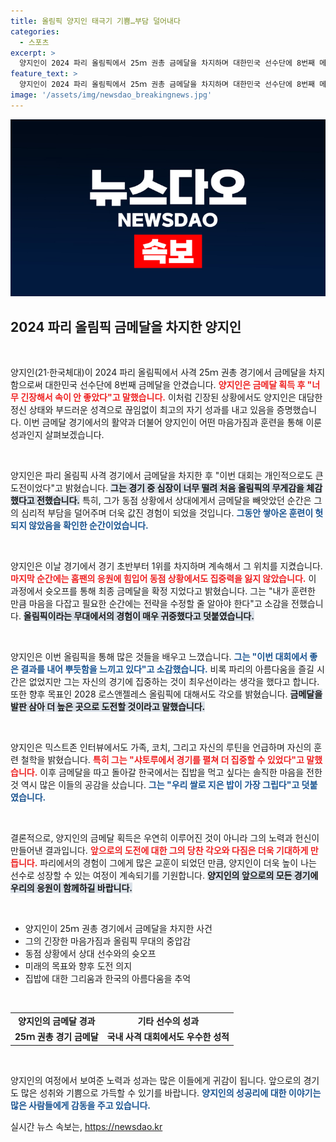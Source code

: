 ```yaml
---
title: 올림픽 양지인 태극기 기쁨…부담 덜어내다
categories:
  - 스포츠
excerpt: >
  양지인이 2024 파리 올림픽에서 25ｍ 권총 금메달을 차지하며 대한민국 선수단에 8번째 메달을 선사했다. 긴장 속에 경기에서 침착함을 잃지 않은 그녀는, 태극기가 올라가는 순간 모든 부담이 사라졌다고 전했다.
feature_text: >
  양지인이 2024 파리 올림픽에서 25ｍ 권총 금메달을 차지하며 대한민국 선수단에 8번째 메달을 선사했다. 긴장 속에 경기에서 침착함을 잃지 않은 그녀는, 태극기가 올라가는 순간 모든 부담이 사라졌다고 전했다.
image: '/assets/img/newsdao_breakingnews.jpg'
---
```


<p><img src="/assets/img/newsdao_breakingnews.jpg" alt="cryptoinkorea 속보" /></p>

<h2 data-ke-size="size26">2024 파리 올림픽 금메달을 차지한 양지인</h2>

<p data-ke-size="size16">&nbsp;</p>

<p>양지인(21·한국체대)이 2024 파리 올림픽에서 사격 25ｍ 권총 경기에서 금메달을 차지함으로써 대한민국 선수단에 8번째 금메달을 안겼습니다. <b><span style="color: #ee2323;">양지인은 금메달 획득 후 "너무 긴장해서 속이 안 좋았다"고 말했습니다.</span></b> 이처럼 긴장된 상황에서도 양지인은 대담한 정신 상태와 부드러운 성격으로 끊임없이 최고의 자기 성과를 내고 있음을 증명했습니다. 이번 금메달 경기에서의 활약과 더불어 양지인이 어떤 마음가짐과 훈련을 통해 이룬 성과인지 살펴보겠습니다.</p>

<p data-ke-size="size16">&nbsp;</p>

<p>양지인은 파리 올림픽 사격 경기에서 금메달을 차지한 후 "이번 대회는 개인적으로도 큰 도전이었다"고 밝혔습니다. <b><span style="background-color: #21538527;">그는 경기 중 심장이 너무 떨려 처음 올림픽의 무게감을 체감했다고 전했습니다.</span></b> 특히, 그가 동점 상황에서 상대에게서 금메달을 빼앗았던 순간은 그의 심리적 부담을 덜어주며 더욱 값진 경험이 되었을 것입니다. <b><span style="color: #1a5490;">그동안 쌓아온 훈련이 헛되지 않았음을 확인한 순간이었습니다.</span></b></p>

<p data-ke-size="size16">&nbsp;</p>

<p>양지인은 이날 경기에서 경기 초반부터 1위를 차지하며 계속해서 그 위치를 지켰습니다. <b><span style="color: #ee2323;">마지막 순간에는 홈팬의 응원에 힘입어 동점 상황에서도 집중력을 잃지 않았습니다.</span></b> 이 과정에서 슛오프를 통해 최종 금메달을 확정 지었다고 밝혔습니다. 그는 "내가 훈련한 만큼 마음을 다잡고 필요한 순간에는 전략을 수정할 줄 알아야 한다"고 소감을 전했습니다. <b><span style="background-color: #21538527;">올림픽이라는 무대에서의 경험이 매우 귀중했다고 덧붙였습니다.</span></b></p>

<p data-ke-size="size16">&nbsp;</p>

<p>양지인은 이번 올림픽을 통해 많은 것들을 배우고 느꼈습니다. <b><span style="color: #1a5490;">그는 "이번 대회에서 좋은 결과를 내어 뿌듯함을 느끼고 있다"고 소감했습니다.</span></b> 비록 파리의 아름다움을 즐길 시간은 없었지만 그는 자신의 경기에 집중하는 것이 최우선이라는 생각을 했다고 합니다. 또한 향후 목표인 2028 로스앤젤레스 올림픽에 대해서도 각오를 밝혔습니다. <b><span style="background-color: #21538527;">금메달을 발판 삼아 더 높은 곳으로 도전할 것이라고 말했습니다.</span></b></p>

<p data-ke-size="size16">&nbsp;</p>

<p>양지인은 믹스트존 인터뷰에서도 가족, 코치, 그리고 자신의 루틴을 언급하며 자신의 훈련 철학을 밝혔습니다. <b><span style="color: #ee2323;">특히 그는 "샤토루에서 경기를 펼쳐 더 집중할 수 있었다"고 말했습니다.</span></b> 이후 금메달을 따고 돌아갈 한국에서는 집밥을 먹고 싶다는 솔직한 마음을 전한 것 역시 많은 이들의 공감을 샀습니다. <b><span style="color: #1a5490;">그는 "우리 쌀로 지은 밥이 가장 그립다"고 덧붙였습니다.</span></b></p>

<p data-ke-size="size16">&nbsp;</p>

<p>결론적으로, 양지인의 금메달 획득은 우연히 이루어진 것이 아니라 그의 노력과 헌신이 만들어낸 결과입니다. <b><span style="color: #ee2323;">앞으로의 도전에 대한 그의 당찬 각오와 다짐은 더욱 기대하게 만듭니다.</span></b> 파리에서의 경험이 그에게 많은 교훈이 되었던 만큼, 양지인이 더욱 높이 나는 선수로 성장할 수 있는 여정이 계속되기를 기원합니다. <b><span style="background-color: #21538527;">양지인의 앞으로의 모든 경기에 우리의 응원이 함께하길 바랍니다.</span></b></p>

<p data-ke-size="size16">&nbsp;</p>

<ul>
    <li>양지인이 25ｍ 권총 경기에서 금메달을 차지한 사건</li>
    <li>그의 긴장한 마음가짐과 올림픽 무대의 중압감</li>
    <li>동점 상황에서 상대 선수와의 슛오프</li>
    <li>미래의 목표와 향후 도전 의지</li>
    <li>집밥에 대한 그리움과 한국의 아름다움을 추억</li>
</ul>

<p data-ke-size="size16">&nbsp;</p>

<table style="width: 100%;">
    <tr>
        <td style="text-align: center; height: 17px;"><b>양지인의 금메달 경과</b></td>
        <td style="text-align: center; height: 17px;"><b>기타 선수의 성과</b></td>
    </tr>
    <tr>
        <td style="text-align: center; height: 17px;"><b>25ｍ 권총 경기 금메달</b></td>
        <td style="text-align: center; height: 17px;"><b>국내 사격 대회에서도 우수한 성적</b></td>
    </tr>
</table>

<p data-ke-size="size16">&nbsp;</p>

<p>양지인의 여정에서 보여준 노력과 성과는 많은 이들에게 귀감이 됩니다. 앞으로의 경기도 많은 성취와 기쁨으로 가득할 수 있기를 바랍니다. <b><span style="color: #1a5490;">양지인의 성공리에 대한 이야기는 많은 사람들에게 감동을 주고 있습니다.</span></b></p>
실시간 뉴스 속보는, <a href="https://newsdao.kr" rel="dofollow">https://newsdao.kr</a>


